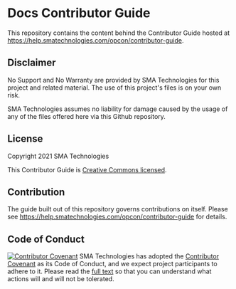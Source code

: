 # Docs Contributor Guide  

This repository contains the content behind the Contributor Guide hosted at <https://help.smatechnologies.com/opcon/contributor-guide>.

## Disclaimer

No Support and No Warranty are provided by SMA Technologies for this project and related material. The use of this project's files is on your own risk.

SMA Technologies assumes no liability for damage caused by the usage of any of the files offered here via this Github repository.

## License

Copyright 2021 SMA Technologies

This Contributor Guide is [Creative Commons licensed](LICENSE).

## Contribution

The guide built out of this repository governs contributions on itself.  Please see <https://help.smatechnologies.com/opcon/contributor-guide> for details.

## Code of Conduct

[![Contributor Covenant](https://img.shields.io/badge/Contributor%20Covenant-v2.0%20adopted-ff69b4.svg)](code-of-conduct.md)
SMA Technologies has adopted the [Contributor Covenant](CODE_OF_CONDUCT.md) as its Code of Conduct, and we expect project participants to adhere to it. Please read the [full text](CODE_OF_CONDUCT.md) so that you can understand what actions will and will not be tolerated.
